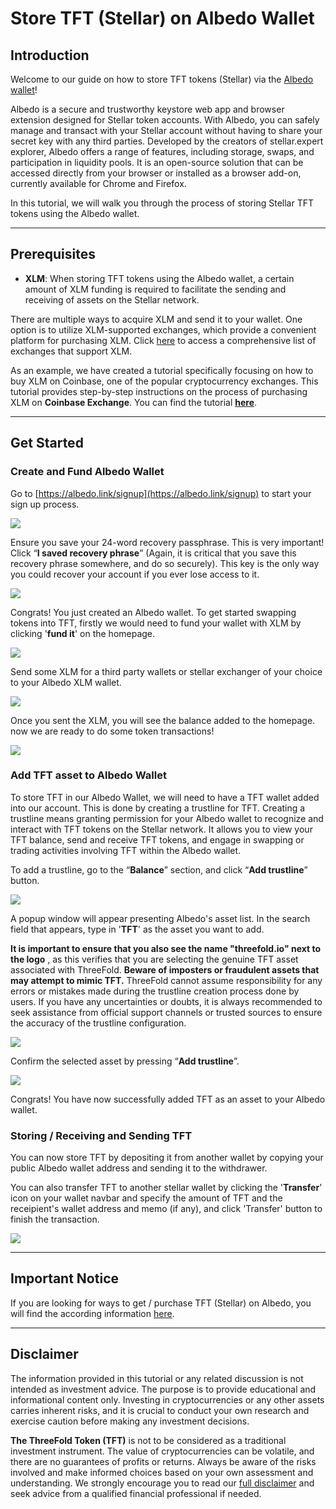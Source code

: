 <h1> Store TFT (Stellar) on Albedo Wallet </h1>


## Introduction

Welcome to our guide on how to store TFT tokens (Stellar) via the [Albedo wallet](https://albedo.link/)! 

Albedo is a secure and trustworthy keystore web app and browser extension designed for Stellar token accounts. With Albedo, you can safely manage and transact with your Stellar account without having to share your secret key with any third parties.
Developed by the creators of stellar.expert explorer, Albedo offers a range of features, including storage, swaps, and participation in liquidity pools. It is an open-source solution that can be accessed directly from your browser or installed as a browser add-on, currently available for Chrome and Firefox.

In this tutorial, we will walk you through the process of storing Stellar TFT tokens using the Albedo wallet.
***
## Prerequisites

- **XLM**: When storing TFT tokens using the Albedo wallet, a certain amount of XLM funding is required to facilitate the sending and receiving of assets on the Stellar network.

There are multiple ways to acquire XLM and send it to your wallet. One option is to utilize XLM-supported exchanges, which provide a convenient platform for purchasing XLM. Click [here](https://www.coinlore.com/coin/stellar/exchanges) to access a comprehensive list of exchanges that support XLM.

As an example, we have created a tutorial specifically focusing on how to buy XLM on Coinbase, one of the popular cryptocurrency exchanges. This tutorial provides step-by-step instructions on the process of purchasing XLM on **Coinbase Exchange**. You can find the tutorial [**here**](../buy_sell_tft/coinbase_xlm.md).
***
## Get Started

### Create and Fund Albedo Wallet

Go to [https://albedo.link/signup](https://albedo.link/signup) to start your sign up process.

![](img/albedo_signup.png)

Ensure you save your 24-word recovery passphrase. This is very important!
Click “**I saved recovery phrase**” (Again, it is critical that you save this recovery phrase somewhere, and do so securely). This key is the only way you could recover your account if you ever lose access to it.

![](img/albedo_secret.png)

Congrats! You just created an Albedo wallet. To get started swapping tokens into TFT, firstly we would need to fund your wallet with XLM by clicking '**fund it**' on the homepage.

![](img/albedo_fund.png)

Send some XLM for a third party wallets or stellar exchanger of your choice to your Albedo XLM wallet. 

![](img/albedo_receive.png)

Once you sent the XLM, you will see the balance added to the homepage. now we are ready to do some token transactions!

![](img/albedo_home.png)

### Add TFT asset to Albedo Wallet

To store TFT in our Albedo Wallet, we will need to have a TFT wallet added into our account. This is done by  creating a trustline for TFT. Creating a trustline means granting permission for your Albedo wallet to recognize and interact with TFT tokens on the Stellar network. It allows you to view your TFT balance, send and receive TFT tokens, and engage in swapping or trading activities involving TFT within the Albedo wallet.

To add a trustline, go to the “**Balance**” section, and click “**Add trustline**” button.

![](img/albedo_activate.png)

A popup window will appear presenting Albedo's asset list. In the search field that appears, type in '**TFT**' as the asset you want to add.

**It is important to ensure that you also see the name "threefold.io" next to the logo** , as this verifies that you are selecting the genuine TFT asset associated with ThreeFold. **Beware of imposters or fraudulent assets that may attempt to mimic TFT.** ThreeFold cannot assume responsibility for any errors or mistakes made during the trustline creation process done by users. If you have any uncertainties or doubts, it is always recommended to seek assistance from official support channels or trusted sources to ensure the accuracy of the trustline configuration.

![](img/albedo_select_asset.png)

Confirm the selected asset by pressing “**Add trustline**”.

![](img/albedo_trustline.png)

Congrats! You have now successfully added TFT as an asset to your Albedo wallet. 

### Storing / Receiving and Sending TFT

You can now store TFT by depositing it from another wallet by copying your public Albedo wallet address and sending it to the withdrawer.

You can also transfer TFT to another stellar wallet by clicking the '**Transfer**' icon on your wallet navbar and specify the amount of TFT and the receipient's wallet address and memo (if any), and click 'Transfer' button to finish the transaction.

![](img/albedo_send_receive.png)
***
## Important Notice

If you are looking for ways to get / purchase TFT (Stellar) on Albedo, you will find the according information [here](../buy_sell_tft/albedo_buy.md).
***
## Disclaimer

The information provided in this tutorial or any related discussion is not intended as investment advice. The purpose is to provide educational and informational content only. Investing in cryptocurrencies or any other assets carries inherent risks, and it is crucial to conduct your own research and exercise caution before making any investment decisions. 

**The ThreeFold Token (TFT)** is not to be considered as a traditional investment instrument. The value of cryptocurrencies can be volatile, and there are no guarantees of profits or returns. Always be aware of the risks involved and make informed choices based on your own assessment and understanding. We strongly encourage you to read our [full disclaimer](https://library.threefold.me/info/legal/#/legal__disclaimer) and seek advice from a qualified financial professional if needed.











